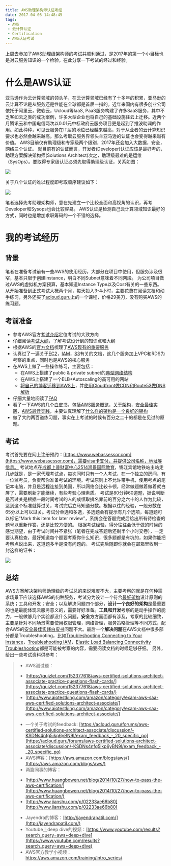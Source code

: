 ```yaml
---
title: AWS助理架构师认证考经
date: 2017-04-05 14:48:45
tags:
 - AWS
 - 云计算认证
 - Certification
 - AWS认证考试
---
```


上周去参加了AWS助理级架构师的考试并顺利通过，是2017年的第一个小目标也是对云服务知识的一个检验，在此分享一下考试的经过和经验。

# 什么是AWS认证

亚马逊作为云计算领域的领头羊，在云计算领域已经有了十多年的积累，亚马逊的云计算不论是从服务还是性能在全球都是首屈一指的。近年来国内有很多创业公司依托于阿里云，微软云，Ucloud等IaaS, PaaS服务构建了许多SaaS服务，其中不乏客如云之类的成功案例，许多大型企业也将自己的基础设施往云上迁移。近两个月腾讯云和中国电信两次以0.01元中标政府云服务项目更是起到了推波助澜的作用。如此种种，可见云服务在IT届的地位已经越来越高，对于从业者的云计算知识要求也必然会越来越高。那么考取云服务界领头羊亚马逊的认证也会变得越来越有价值。
AWS目前仅有助理级和专家级两个级别，2017年还会加入大数据，安全，网络三个认证。
就目前有的认证而言，开发者(Developer)认证应该是最好考的，助理方案解决架构师(Solutions Architect)次之，助理级最难的是运维（SysOps）。要取得专家级认证必须先取得助理级认证，关系如图：

![](/images/AWS_Certification_Level.png)

关于八个认证的难以程度即考取顺序建议如下：

![](/images/AWS_Certification_Easy_to_Hard.png)

笔者选择先考助理架构师，意在先建立一个比较全面和高视角的认识，再考Developer和Sysops也会比较容易。
AWS认证是检测自己云计算领域知识最好的方式，同时也是增加求职筹码的一个不错的选择。

# 我的考试经历

## 背景

笔者在准备考试前有一些AWS的使用经历，大部分在项目中使用，但服务涉及很窄，基本只限于创建instance，明白不同Subnet意味着不同网段。
为公司项目做过AWS的虚拟机方案预算，基本知道Instance Type以及Cost有关的一些东西。
从开始准备到正式考试大概两个月，每天投入3-4小时，主要花费在阅读文档和动手练习，另外还买了[acloud.guru](https://acloud.guru)上的一个课程，价格29美刀，没有购买AWS的练习题。

## 考前准备

 - 参考AWS官方[考试介绍](https://aws.amazon.com/certification/certification-prep/)定位考试的大致方向
 - 仔细阅读[考试大纲](https://awstrainingandcertification.s3.amazonaws.com/production/AWS_certified_solutions_architect_associate_blueprint.pdf)，了解考试设计到的知识点和大纲
 - 根据AWS的[官方文档](http://aws.amazon.com/cn/documentation/)梳理了[AWS现有的重要服务](https://www.duyidong.com/2017/02/28/AWS-Services-Overview/)
 - 认真过了一遍关于[EC2](https://www.duyidong.com/2017/03/15/AWS-EC2/)，[IAM](https://www.duyidong.com/2017/03/06/%E6%B5%85%E8%B0%88AWS-IAM/)，[S3](https://www.duyidong.com/2017/03/13/AWS-S3/)有关的文档，这几个服务加上VPC和RDS为考察的重点，同时也是AWS的核心服务
 - 在AWS上做了一些操作练习，主要包括：
   - 在AWS上搭建了public & private subnet的[典型网络结构](https://docs.aws.amazon.com/AmazonVPC/latest/UserGuide/VPC_Scenario2.html)
   - 在AWS上搭建了一个ELB+Autoscaling的高可用的网站
   - [将自己的博客迁移到AWS上](https://www.duyidong.com/2017/03/07/Deploy-Hexo-to-S3/)，并[使用Cloudfront做CDN和Route53做DNS解析](https://www.duyidong.com/2017/03/20/Enable-HTTPS-and-CDN-with-Cloudfront/)
 - 仔细大量地阅读了[FAQ](https://aws.amazon.com/faqs/)
 - 看了一下AWS的几个[白皮书](https://aws.amazon.com/whitepapers/)，包括[AWS服务概览](https://d0.awsstatic.com/whitepapers/aws-overview.pdf)，[关于架构](https://d0.awsstatic.com/whitepapers/architecture/AWS_Well-Architected_Framework.pdf)，[安全最佳实践](https://d0.awsstatic.com/whitepapers/Security/AWS_Security_Best_Practices.pdf)，[AWS最佳实践](https://d0.awsstatic.com/whitepapers/AWS_Cloud_Best_Practices.pdf)，主要认真理解了[什么样的架构是一个良好的架构](https://www.duyidong.com/2017/03/23/AWS-well-architected-framework/)
 - 做了大约两百道练习题，事实在上考试的时候有百分之二十的都是在见过的原题。

## 考试

考试首先要在网上注册预约：[https://www.webassessor.com](https://www.webassessor.com)，需要visa卡支付，并提供公司名称，地址等信息。
考试地点在[成都上普财富中心2514鸿景国际教育](https://www.google.com/maps/place/Shangpu+Fortune+Center+Plaza/@30.6525977,104.0673653,17z/data=!3m1!4b1!4m5!3m4!1s0x36efc53df2a6a879:0x5c54ecee2ff20a3c!8m2!3d30.6525977!4d104.069554)，锦江宾馆地铁站出站走几步就是，是一家代理考试点，每次同时只有一个人考试，在一个独立的房间，有一位监考员，负责帮你准备考试的环境。考试原则上不允许带手机，使用考点的笔记本电脑，并且是远程连接到美国，所以网络会比较卡顿，经常做题做着做着就白屏了，需要刷新才能继续，有些考验心理素质。
考试是80分钟60道题，据说判断是否过关是根据一段时间考试的人的成绩取排名靠前的百分之六十的人作为比较，达到这个标准就算过关，考试完后立马知道分数。根据以往的经验，一般分数在65分以上可以过关。考试分单选和多选，多选题会有提示有几个选项，每道题可以标记“Mark this item for later review”，系统会在答题完成后给出所有待检查的题号以重新作答，还是比较方便的。
根据考试经验，得分往往会低于做的时候的感觉期望，由于考试时间并不紧张（笔者在完成答题后还剩半个小时交卷），一定要认真检查，最好知道每个题要考察你什么知识，很多题都是有坑的，如果你能把考察点说出来，这道题多半是没有问题的。
考试完后随即你就会在邮箱里收到一封这样的证书：

![](/images/AWS_Certification_SAA.jpeg)

## 总结

AWS方案解决架构师助理级的考试总的来说难度不大，主要考察的就是在何种需求场景下应该选择AWS的何种服务，考试分为设计一个符合[最好架构](https://www.duyidong.com/2017/03/23/AWS-well-architected-framework/)设计原则的系统；工具和开发；安全；以及解决问题四个部分，**设计一个良好的架构**是最重要的也是最能体现云服务意义的，需要好好准备。**工具和开发**考察的是动手操作的能力，一般做够几个实验都没什么问题。**安全**方方面面都有涉及，考察的比较细致，主要是针对不同场景需要使用权限管理，网络管理，服务策略管理等不同方式，配合AWS的[安全最佳实践白皮书](https://d0.awsstatic.com/whitepapers/Security/AWS_Security_Best_Practices.pdf)问题不大。最后一个**解决问题**在AWS文档中很多部分都是Troubleshooting，比如[Troubleshooting Connecting to Your Instance](https://docs.aws.amazon.com/AWSEC2/latest/UserGuide/TroubleshootingInstancesConnecting.html)，[Troubleshooting IAM](http://docs.aws.amazon.com/IAM/latest/UserGuide/troubleshoot.html)，[Elastic Load Balancing Connectivity Troubleshooting](https://aws.amazon.com/premiumsupport/knowledge-center/elb-connectivity-troubleshooting/)都是可能被考察的内容，需要阅读文档的时候足够仔细。
另外，给出一些考试资料供参考：

> * AWS测试题：
>  - [https://quizlet.com/152377618/aws-certified-solutions-architect-associate-practice-questions-flash-cards/](https://quizlet.com/152377618/aws-certified-solutions-architect-associate-practice-questions-flash-cards/)
>  - [http://www.aiotestking.com/amazon/category/exam-aws-saa-aws-certified-solutions-architect-associate/](http://www.aiotestking.com/amazon/category/exam-aws-saa-aws-certified-solutions-architect-associate/)
> * 一个关于考试的feedback: [https://acloud.guru/forums/aws-certified-solutions-architect-associate/discussion/-KSDNs4nfg5ikp6yBN9l/exam_feedback_-_20_specific_po](https://acloud.guru/forums/aws-certified-solutions-architect-associate/discussion/-KSDNs4nfg5ikp6yBN9l/exam_feedback_-_20_specific_po)
> * AWS博客：[https://aws.amazon.com/blogs/aws/](https://aws.amazon.com/blogs/aws/)
> * 两篇同事的博客：
>  - [http://www.huangbowen.net/blog/2014/10/27/how-to-pass-the-aws-certification/](http://www.huangbowen.net/blog/2014/10/27/how-to-pass-the-aws-certification/)
>  - [http://www.jianshu.com/p/02233ae66b80](http://www.jianshu.com/p/02233ae66b80)
> * Jayendra的博客：[http://jayendrapatil.com/](http://jayendrapatil.com/)
> * Youtube上deep dive的视频：[https://www.youtube.com/results?search_query=aws+deep+dive](https://www.youtube.com/results?search_query=aws+deep+dive)
> * AWS官方教学小视频： <https://aws.amazon.com/training/intro_series/>
